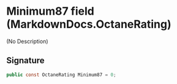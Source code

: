 # Minimum87 field (MarkdownDocs.OctaneRating)
(No Description)

## Signature
```csharp
public const OctaneRating Minimum87 = 0;
```

